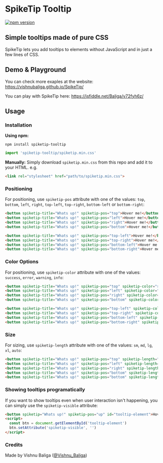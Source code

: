 # SpikeTip Tooltip

[![npm version](https://badge.fury.io/js/spiketip-tooltip.svg)](https://badge.fury.io/js/spiketip-tooltip)

## Simple tooltips made of pure CSS
SpikeTip lets you add tooltips to elements without JavaScript and in just a few lines of CSS.

## Demo & Playground

You can check more exaples at the website: https://vishnubaliga.github.io/SpikeTip/

You can play with SpikeTip here: https://jsfiddle.net/Baliga/v72fyh6z/

## Usage

### Installation

**Using npm:**
```
npm install spiketip-tooltip
```
```js
import 'spiketip-tooltip/spiketip.min.css'
```

**Manually:**
Simply download `spiketip.min.css` from this repo and add it to your HTML. e.g.

```html
<link rel="stylesheet" href="path/to/spiketip.min.css">
```

### Positioning
For positioning, use `spiketip-pos` attribute with one of the values: `top`, `bottom`, `left`, `right`, `top-left`, `top-right`, `bottom-left` or `bottom-right`:

```html
<button spiketip-title="Whats up!" spiketip-pos="top">Hover me!</button>
<button spiketip-title="Whats up!" spiketip-pos="left">Hover me!</button>
<button spiketip-title="Whats up!" spiketip-pos="right">Hover me!</button>
<button spiketip-title="Whats up!" spiketip-pos="bottom">Hover me!</button>

<button spiketip-title="Whats up!" spiketip-pos="top-left">Hover me!</button>
<button spiketip-title="Whats up!" spiketip-pos="top-right">Hover me!</button>
<button spiketip-title="Whats up!" spiketip-pos="bottom-left">Hover me!</button>
<button spiketip-title="Whats up!" spiketip-pos="bottom-right">Hover me!</button>
```
### Color Options
For positioning, use `spiketip-color` attribute with one of the values: `success`, `error`, `warning`, `info`:

```html
<button spiketip-title="Whats up!" spiketip-pos="top" spiketip-color="success">Hover me!</button>
<button spiketip-title="Whats up!" spiketip-pos="left" spiketip-color="error">Hover me!</button>
<button spiketip-title="Whats up!" spiketip-pos="right" spiketip-color="warning">Hover me!</button>
<button spiketip-title="Whats up!" spiketip-pos="bottom" spiketip-color="info">Hover me!</button>

<button spiketip-title="Whats up!" spiketip-pos="top-left" spiketip-color="warning">Hover me!</button>
<button spiketip-title="Whats up!" spiketip-pos="top-right" spiketip-color="info">Hover me!</button>
<button spiketip-title="Whats up!" spiketip-pos="bottom-left" spiketip-color="success">Hover me!</button>
<button spiketip-title="Whats up!" spiketip-pos="bottom-right" spiketip-color="error">Hover me!</button>
```

### Size
For sizing, use `spiketip-length` attribute with one of the values: `sm`, `md`, `lg`, `xl`, `auto`:

```html
<button spiketip-title="Whats up!" spiketip-pos="top" spiketip-length="sm">Hover me!</button>
<button spiketip-title="Whats up!" spiketip-pos="left" spiketip-length="md">Hover me!</button>
<button spiketip-title="Whats up!" spiketip-pos="right" spiketip-length="lg">Hover me!</button>
<button spiketip-title="Whats up!" spiketip-pos="bottom" spiketip-length="xl">Hover me!</button> 
<button spiketip-title="Whats up!" spiketip-pos="bottom" spiketip-length="auto">Hover me!</button> 
```

### Showing tooltips programatically
If you want to show tooltips even when user interaction isn't happening, you can simply use the `spiketip-visible` attribute:

```html
<button spiketip="Whats up!" spiketip-pos="up" id="tooltip-element">Hover me!</button>
<script>
  const btn = document.getElementById('tooltip-element')
  btn.setAttribute('spiketip-visible', '')
</script>
```

 

### Credits

Made by Vishnu Baliga ([@Vishnu_Baliga](https://twitter.com/Vishnu_Baliga))